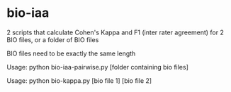 # bio-iaa

2 scripts that calculate Cohen's Kappa and F1 (inter rater agreement) for 2 BIO files, or a folder of BIO files

BIO files need to be exactly the same length

Usage: python bio-iaa-pairwise.py [folder containing bio files] 

Usage: python bio-kappa.py [bio file 1] [bio file 2] 
